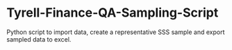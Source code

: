 # Tyrell-Finance-QA-Sampling-Script
Python script to import data, create a representative SSS sample and export sampled data to excel.
